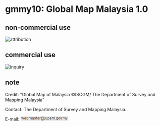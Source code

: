 # gmmy10: Global Map Malaysia 1.0
## non-commercial use
![attribution](https://globalmaps.github.io/globalmaps/attribution.png)
## commercial use
![inquiry](https://globalmaps.github.io/globalmaps/inquiry.png)

## note
Credit: "Global Map of Malaysia ©ISCGM/ The Department of Survey and Mapping Malaysia"

Contact: The Department of Survey and Mapping Malaysia.

E-mail: ![email](email.png)

